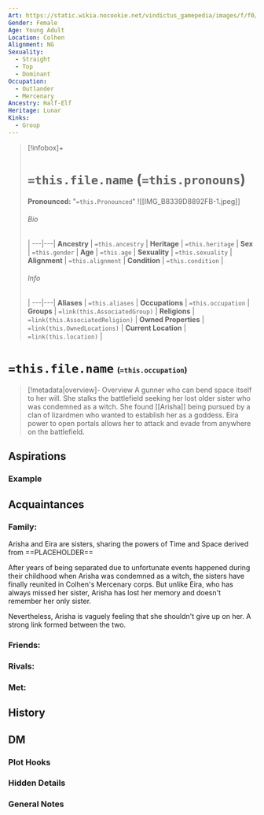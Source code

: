 ```yaml
---
Art: https://static.wikia.nocookie.net/vindictus_gamepedia/images/f/f0/Eira_%28NPC_Icon%29.png/revision/latest?cb=20200430035713
Gender: Female
Age: Young Adult
Location: Colhen
Alignment: NG
Sexuality:
  - Straight
  - Top
  - Dominant
Occupation:
  - Outlander
  - Mercenary
Ancestry: Half-Elf
Heritage: Lunar
Kinks:
  - Group
---
```


> [!infobox]+
> # `=this.file.name` (`=this.pronouns`)
> **Pronounced:**  "`=this.Pronounced`"
> ![[IMG_B8339D8892FB-1.jpeg]]
> ###### Bio
>  |
> ---|---|
> **Ancestry** | `=this.ancestry` |
> **Heritage** | `=this.heritage` |
> **Sex** | `=this.gender` |
> **Age** | `=this.age` |
> **Sexuality** | `=this.sexuality` |
> **Alignment** | `=this.alignment` |
> **Condition** | `=this.condition` |
> ###### Info
>  |
> ---|---|
> **Aliases** | `=this.aliases` |
> **Occupations** | `=this.occupation` |
> **Groups** | `=link(this.AssociatedGroup)` |
> **Religions** | `=link(this.AssociatedReligion)` |
> **Owned Properties** | `=link(this.OwnedLocations)` |
> **Current Location** | `=link(this.location)` |

# **`=this.file.name`** <span style="font-size: medium">(`=this.occupation`)</span>
> [!metadata|overview]- Overview 
A gunner who can bend space itself to her will. She stalks the battlefield seeking her lost older sister who was condemned as a witch. She found [[Arisha]] being pursued by a clan of lizardmen who wanted to establish her as a goddess. Eira power to open portals allows her to attack and evade from anywhere on the battlefield.

## Aspirations
### Example


## Acquaintances
### Family:
Arisha and Eira are sisters, sharing the powers of Time and Space derived from ==PLACEHOLDER==

After years of being separated due to unfortunate events happened during their childhood when Arisha was condemned as a witch, the sisters have finally reunited in Colhen's Mercenary corps. But unlike Eira, who has always missed her sister, Arisha has lost her memory and doesn't remember her only sister.

Nevertheless, Arisha is vaguely feeling that she shouldn't give up on her. A strong link formed between the two.

### Friends:


### Rivals:


### Met:


## History


## DM
### Plot Hooks


### Hidden Details


### General Notes

